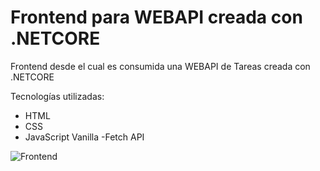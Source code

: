 # **Frontend para WEBAPI creada con .NETCORE**

Frontend desde el cual es consumida una WEBAPI de Tareas creada con .NETCORE

Tecnologías utilizadas: 
- HTML
- CSS
- JavaScript Vanilla
-Fetch API

![Frontend](https://i.ibb.co/RyVQyZy/todoList.png "Frontend")
